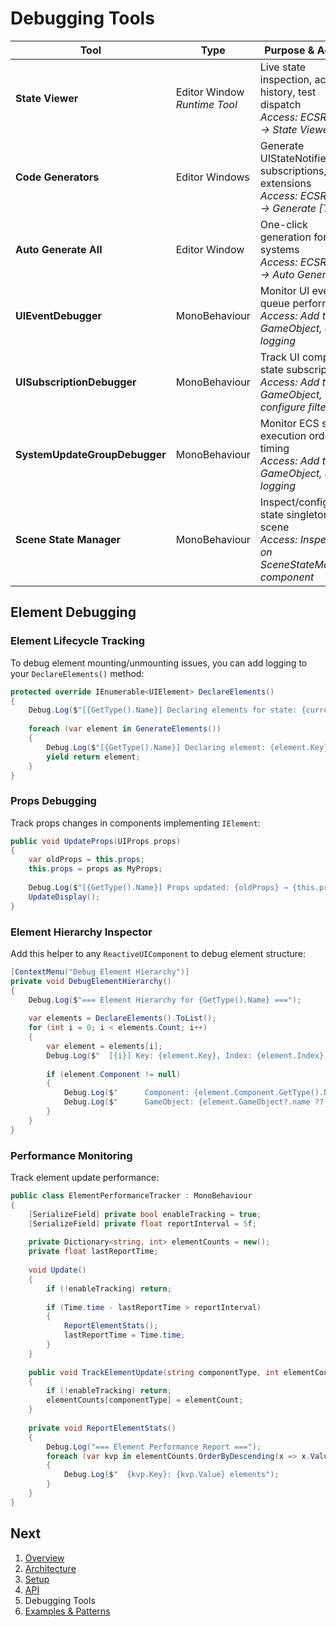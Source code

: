 # Debugging Tools

| Tool | Type | Purpose & Access |
| --- | --- | --- |
| **State Viewer** | Editor Window<br>_Runtime Tool_ | Live state inspection, action history, test dispatch<br>*Access: ECSReact → State Viewer* |
| **Code Generators** | Editor Windows | Generate UIStateNotifier, subscriptions, store extensions<br>*Access: ECSReact → Generate [Type]* |
| **Auto Generate All** | Editor Window | One-click generation for all systems<br>*Access: ECSReact → Auto Generate All* |
| **UIEventDebugger** | MonoBehaviour | Monitor UI event queue performance<br>*Access: Add to GameObject, enable logging* |
| **UISubscriptionDebugger** | MonoBehaviour | Track UI component state subscriptions<br>*Access: Add to GameObject, configure filters* |
| **SystemUpdateGroupDebugger** | MonoBehaviour | Monitor ECS system execution order & timing<br>*Access: Add to GameObject, enable logging* |
| **Scene State Manager** | MonoBehaviour | Inspect/configure state singletons per scene<br>*Access: Inspector on SceneStateManager component* |

## Element Debugging

### **Element Lifecycle Tracking**

To debug element mounting/unmounting issues, you can add logging to your `DeclareElements()` method:

```csharp
protected override IEnumerable<UIElement> DeclareElements()
{
    Debug.Log($"[{GetType().Name}] Declaring elements for state: {currentState}");
    
    foreach (var element in GenerateElements())
    {
        Debug.Log($"[{GetType().Name}] Declaring element: {element.Key}");
        yield return element;
    }
}
```

### **Props Debugging**

Track props changes in components implementing `IElement`:

```csharp
public void UpdateProps(UIProps props)
{
    var oldProps = this.props;
    this.props = props as MyProps;
    
    Debug.Log($"[{GetType().Name}] Props updated: {oldProps} → {this.props}");
    UpdateDisplay();
}
```

### **Element Hierarchy Inspector**

Add this helper to any `ReactiveUIComponent` to debug element structure:

```csharp
[ContextMenu("Debug Element Hierarchy")]
private void DebugElementHierarchy()
{
    Debug.Log($"=== Element Hierarchy for {GetType().Name} ===");
    
    var elements = DeclareElements().ToList();
    for (int i = 0; i < elements.Count; i++)
    {
        var element = elements[i];
        Debug.Log($"  [{i}] Key: {element.Key}, Index: {element.Index}, Props: {element.Props?.GetType().Name ?? "null"}");
        
        if (element.Component != null)
        {
            Debug.Log($"      Component: {element.Component.GetType().Name}");
            Debug.Log($"      GameObject: {element.GameObject?.name ?? "null"}");
        }
    }
}
```

### **Performance Monitoring**

Track element update performance:

```csharp
public class ElementPerformanceTracker : MonoBehaviour
{
    [SerializeField] private bool enableTracking = true;
    [SerializeField] private float reportInterval = 5f;
    
    private Dictionary<string, int> elementCounts = new();
    private float lastReportTime;
    
    void Update()
    {
        if (!enableTracking) return;
        
        if (Time.time - lastReportTime > reportInterval)
        {
            ReportElementStats();
            lastReportTime = Time.time;
        }
    }
    
    public void TrackElementUpdate(string componentType, int elementCount)
    {
        if (!enableTracking) return;
        elementCounts[componentType] = elementCount;
    }
    
    private void ReportElementStats()
    {
        Debug.Log("=== Element Performance Report ===");
        foreach (var kvp in elementCounts.OrderByDescending(x => x.Value))
        {
            Debug.Log($"  {kvp.Key}: {kvp.Value} elements");
        }
    }
}
```

## Next

1. [Overview](Documentation/Overview.md)
2. [Architecture](Documentation/Architecture.md)
3. [Setup](Documentation/Setup.md)
4. [API](Documentation/API.md)
5. Debugging Tools
6. [Examples & Patterns](Documentation/Examples.md)